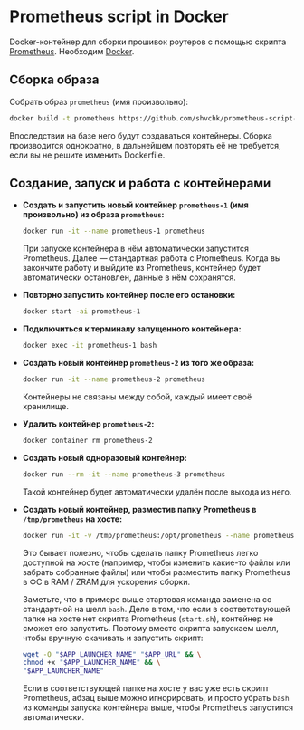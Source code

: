 # Prometheus script in Docker

Docker-контейнер для сборки прошивок роутеров с помощью скрипта [Prometheus](http://prometheus.freize.net). Необходим [Docker](https://docs.docker.com/engine/install).

## Сборка образа

Собрать образ `prometheus` (имя произвольно):
```sh
docker build -t prometheus https://github.com/shvchk/prometheus-script-docker.git#main
```
Впоследствии на базе него будут создаваться контейнеры. Сборка производится однократно, в дальнейшем повторять её не требуется, если вы не решите изменить Dockerfile.

## Создание, запуск и работа с контейнерами

- **Создать и запустить новый контейнер `prometheus-1` (имя произвольно) из образа `prometheus`:**
  ```sh
  docker run -it --name prometheus-1 prometheus
  ```
  При запуске контейнера в нём автоматически запустится Prometheus. Далее — стандартная работа с Prometheus. Когда вы закончите работу и выйдите из Prometheus, контейнер будет автоматически остановлен, данные в нём сохранятся.

- **Повторно запустить контейнер после его остановки:**
  ```sh
  docker start -ai prometheus-1
  ```

- **Подключиться к терминалу запущенного контейнера:**
  ```sh
  docker exec -it prometheus-1 bash
  ```

- **Создать новый контейнер `prometheus-2` из того же образа:**
  ```sh
  docker run -it --name prometheus-2 prometheus
  ```
  Контейнеры не связаны между собой, каждый имеет своё хранилище.

- **Удалить контейнер `prometheus-2`:**
  ```sh
  docker container rm prometheus-2
  ```

- **Создать новый одноразовый контейнер:**
  ```sh
  docker run --rm -it --name prometheus-3 prometheus
  ```
  Такой контейнер будет автоматически удалён после выхода из него.

- **Создать новый контейнер, разместив папку Prometheus в `/tmp/prometheus` на хосте:**
  ```sh
  docker run -it -v /tmp/prometheus:/opt/prometheus --name prometheus-4 prometheus bash
  ```
  Это бывает полезно, чтобы сделать папку Prometheus легко доступной на хосте (например, чтобы изменить какие-то файлы или забрать собранные файлы) или чтобы разместить папку Prometheus в ФС в RAM / ZRAM для ускорения сборки.

  Заметьте, что в примере выше стартовая команда заменена со стандартной на шелл `bash`. Дело в том, что если в соответствующей папке на хосте нет скрипта Prometheus (`start.sh`), контейнер не сможет его запустить. Поэтому вместо скрипта запускаем шелл, чтобы вручную скачивать и запустить скрипт:
  ```sh
  wget -O "$APP_LAUNCHER_NAME" "$APP_URL" && \
  chmod +x "$APP_LAUNCHER_NAME" && \
  "$APP_LAUNCHER_NAME"
  ```

  Если в соответствующей папке на хосте у вас уже есть скрипт Prometheus, абзац выше можно игнорировать, и просто убрать `bash` из команды запуска контейнера выше, чтобы Prometheus запустился автоматически.
